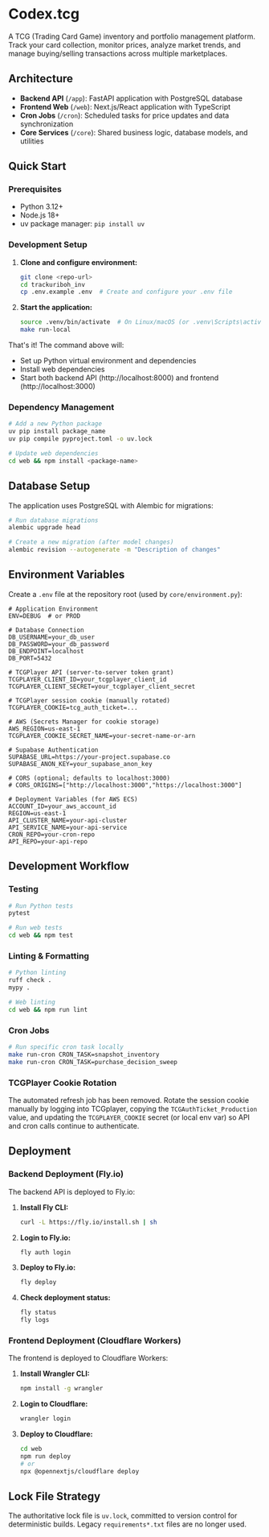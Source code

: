 # Codex.tcg

A TCG (Trading Card Game) inventory and portfolio management platform. Track your card collection, monitor prices, analyze market trends, and manage buying/selling transactions across multiple marketplaces.

## Architecture

- **Backend API** (`/app`): FastAPI application with PostgreSQL database
- **Frontend Web** (`/web`): Next.js/React application with TypeScript
- **Cron Jobs** (`/cron`): Scheduled tasks for price updates and data synchronization
- **Core Services** (`/core`): Shared business logic, database models, and utilities

## Quick Start

### Prerequisites

- Python 3.12+
- Node.js 18+
- uv package manager: `pip install uv`

### Development Setup

1. **Clone and configure environment:**

   ```bash
   git clone <repo-url>
   cd trackuriboh_inv
   cp .env.example .env  # Create and configure your .env file
   ```

2. **Start the application:**
   ```bash
   source .venv/bin/activate  # On Linux/macOS (or .venv\Scripts\activate on Windows)
   make run-local
   ```

That's it! The command above will:

- Set up Python virtual environment and dependencies
- Install web dependencies
- Start both backend API (http://localhost:8000) and frontend (http://localhost:3000)

### Dependency Management

```bash
# Add a new Python package
uv pip install package_name
uv pip compile pyproject.toml -o uv.lock

# Update web dependencies
cd web && npm install <package-name>
```

## Database Setup

The application uses PostgreSQL with Alembic for migrations:

```bash
# Run database migrations
alembic upgrade head

# Create a new migration (after model changes)
alembic revision --autogenerate -m "Description of changes"
```

## Environment Variables

Create a `.env` file at the repository root (used by `core/environment.py`):

```env
# Application Environment
ENV=DEBUG  # or PROD

# Database Connection
DB_USERNAME=your_db_user
DB_PASSWORD=your_db_password
DB_ENDPOINT=localhost
DB_PORT=5432

# TCGPlayer API (server-to-server token grant)
TCGPLAYER_CLIENT_ID=your_tcgplayer_client_id
TCGPLAYER_CLIENT_SECRET=your_tcgplayer_client_secret

# TCGPlayer session cookie (manually rotated)
TCGPLAYER_COOKIE=tcg_auth_ticket=...

# AWS (Secrets Manager for cookie storage)
AWS_REGION=us-east-1
TCGPLAYER_COOKIE_SECRET_NAME=your-secret-name-or-arn

# Supabase Authentication
SUPABASE_URL=https://your-project.supabase.co
SUPABASE_ANON_KEY=your_supabase_anon_key

# CORS (optional; defaults to localhost:3000)
# CORS_ORIGINS=["http://localhost:3000","https://localhost:3000"]

# Deployment Variables (for AWS ECS)
ACCOUNT_ID=your_aws_account_id
REGION=us-east-1
API_CLUSTER_NAME=your-api-cluster
API_SERVICE_NAME=your-api-service
CRON_REPO=your-cron-repo
API_REPO=your-api-repo
```

## Development Workflow

### Testing

```bash
# Run Python tests
pytest

# Run web tests
cd web && npm test
```

### Linting & Formatting

```bash
# Python linting
ruff check .
mypy .

# Web linting
cd web && npm run lint
```

### Cron Jobs

```bash
# Run specific cron task locally
make run-cron CRON_TASK=snapshot_inventory
make run-cron CRON_TASK=purchase_decision_sweep
```

### TCGPlayer Cookie Rotation

The automated refresh job has been removed. Rotate the session cookie manually by logging into TCGplayer, copying the `TCGAuthTicket_Production` value, and updating the `TCGPLAYER_COOKIE` secret (or local env var) so API and cron calls continue to authenticate.

## Deployment

### Backend Deployment (Fly.io)

The backend API is deployed to Fly.io:

1. **Install Fly CLI:**

   ```bash
   curl -L https://fly.io/install.sh | sh
   ```

2. **Login to Fly.io:**

   ```bash
   fly auth login
   ```

3. **Deploy to Fly.io:**

   ```bash
   fly deploy
   ```

4. **Check deployment status:**
   ```bash
   fly status
   fly logs
   ```

### Frontend Deployment (Cloudflare Workers)

The frontend is deployed to Cloudflare Workers:

1. **Install Wrangler CLI:**

   ```bash
   npm install -g wrangler
   ```

2. **Login to Cloudflare:**

   ```bash
   wrangler login
   ```

3. **Deploy to Cloudflare:**

   ```bash
   cd web
   npm run deploy
   # or
   npx @opennextjs/cloudflare deploy
   ```

## Lock File Strategy

The authoritative lock file is `uv.lock`, committed to version control for deterministic builds. Legacy `requirements*.txt` files are no longer used.
